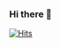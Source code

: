### Hi there 👋
[![Hits](https://hits.seeyoufarm.com/api/count/incr/badge.svg?url=https%3A%2F%2Fgithub.com%2FYujinJeon416&count_bg=%23F7E50A&title_bg=%23C691ED&icon=&icon_color=%23FFFFFF&title=hits&edge_flat=false)](https://hits.seeyoufarm.com)
<!--
** ✨  Good morning. ✨ I am currently a student whose goal is to become a junior developer. 
I am constantly working on the daily commit movement. 
Whenever I want to give up, I always shout "I make it myself" . 




🔭 I’m currently working on ...
🌱 I'm currently learning - Java
👯 I’m looking to collaborate on ...
🤔 I’m looking  for help with- a study to study together
💬 Ask me about ...
📫 How to reach me: ...
😄 Pronouns: ...
⚡ Fun fact: ...
-->
